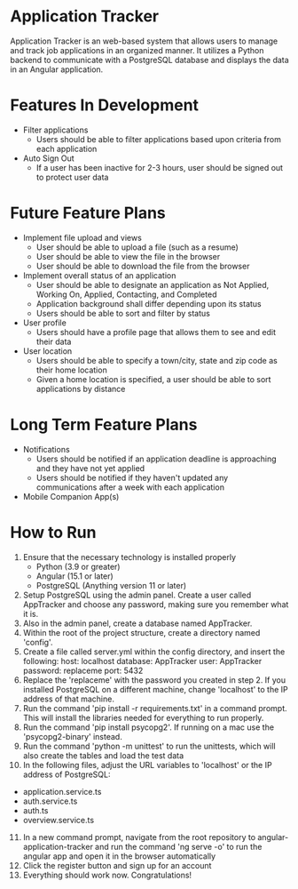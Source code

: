 # Application Tracker

Application Tracker is an web-based system that allows users to manage
and track job applications in an organized manner. It utilizes a Python 
backend to communicate with a PostgreSQL database and displays the data
in an Angular application. 

# Features In Development
- Filter applications
    - Users should be able to filter applications based upon 
      criteria from each application
- Auto Sign Out
    - If a user has been inactive for 2-3 hours, user should 
      be signed out to protect user data

# Future Feature Plans
- Implement file upload and views 
    - User should be able to upload a file (such as a resume) 
    - User should be able to view the file in the browser
    - User should be able to download the file from the browser
- Implement overall status of an application
    - User should be able to designate an application as
      Not Applied, Working On, Applied, Contacting, and Completed
    - Application background shall differ depending upon its status
    - Users should be able to sort and filter by status
- User profile
    - Users should have a profile page that allows them to see 
      and edit their data 
- User location
    - Users should be able to specify a town/city, state and zip 
      code as their home location
    - Given a home location is specified, a user should be able to
      sort applications by distance 

# Long Term Feature Plans
- Notifications
    - Users should be notified if an application deadline is 
      approaching and they have not yet applied
    - Users should be notified if they haven't updated any 
      communications after a week with each application
- Mobile Companion App(s)

# How to Run
1. Ensure that the necessary technology is installed properly
    - Python (3.9 or greater)
    - Angular (15.1 or later)
    - PostgreSQL (Anything version 11 or later)
2. Setup PostgreSQL using the admin panel. Create a user called 
   AppTracker and choose any password, making sure you remember 
   what it is.
3. Also in the admin panel, create a database named AppTracker.
4. Within the root of the project structure, create a directory 
   named 'config'.
5. Create a file called server.yml within the config directory,
   and insert the following:
      host: localhost
      database: AppTracker
      user: AppTracker
      password: replaceme
      port: 5432
6. Replace the 'replaceme' with the password you created in step 2. 
   If you installed PostgreSQL on a different machine, change 
   'localhost' to the IP address of that machine. 
7. Run the command 'pip install -r requirements.txt' in a command 
   prompt. This will install the libraries needed for everything 
   to run properly.
8. Run the command 'pip install psycopg2'.
      If running on a mac use the 'psycopg2-binary' instead.
9. Run the command 'python -m unittest' to run the unittests, which
   will also create the tables and load the test data
10. In the following files, adjust the URL variables to 'localhost' 
   or the IP address of PostgreSQL:
   - application.service.ts
   - auth.service.ts
   - auth.ts
   - overview.service.ts
11. In a new command prompt, navigate from the root repository to 
   angular-application-tracker and run the command 'ng serve -o' 
   to run the angular app and open it in the browser automatically
12. Click the register button and sign up for an account
13. Everything should work now. Congratulations!
